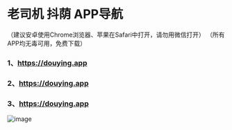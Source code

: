 # 老司机 抖荫 APP导航
（建议安卓使用Chrome浏览器、苹果在Safari中打开，请勿用微信打开） 
（所有APP均无毒可用，免费下载）

### 1、https://douying.app
### 2、https://douying.app
### 3、https://douying.app
![image](https://user-images.githubusercontent.com/107183335/172826682-a4f23931-ccf4-479d-bd08-12e1d75e99a9.png)
